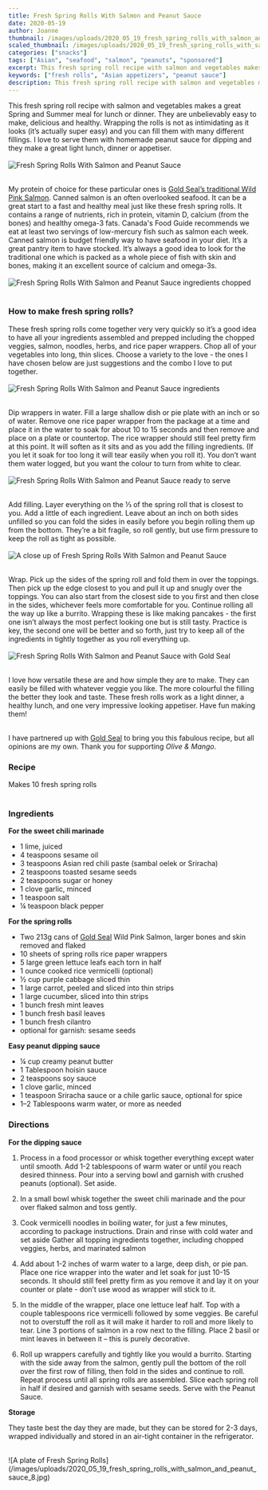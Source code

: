 ```yaml
---
title: Fresh Spring Rolls With Salmon and Peanut Sauce
date: 2020-05-19
author: Joanne
thumbnail: /images/uploads/2020_05_19_fresh_spring_rolls_with_salmon_and_peanut_sauce_1.jpg
scaled_thumbnail: /images/uploads/2020_05_19_fresh_spring_rolls_with_salmon_and_peanut_sauce_0.jpg
categories: ["snacks"]
tags: ["Asian", "seafood", "salmon", "peanuts", "sponsored"]
excerpt: This fresh spring roll recipe with salmon and vegetables makes a great appetizer
keywords: ["fresh rolls", "Asian appetizers", "peanut sauce"]
description: This fresh spring roll recipe with salmon and vegetables makes a great Spring and Summer meal
---
```


This fresh spring roll recipe with salmon and vegetables makes a great Spring and Summer meal for lunch or dinner. They are unbelievably easy to make, delicious and healthy. Wrapping the rolls is not as intimidating as it looks (it’s actually super easy) and you can fill them with many different fillings. I love to serve them with homemade peanut sauce for dipping and they make a great light lunch, dinner or appetiser.
</br>
</br>
![Fresh Spring Rolls With Salmon and Peanut Sauce](/images/uploads/2020_05_19_fresh_spring_rolls_with_salmon_and_peanut_sauce_2.jpg)
</br>
</br>

My protein of choice for these particular ones is [Gold Seal’s traditional Wild Pink Salmon](https://goldseal.ca/products/canned-wild-pink-salmon/).  Canned salmon is an often overlooked seafood. It can be a great start to a fast and healthy meal just like these fresh spring rolls. It contains a range of nutrients, rich in protein, vitamin D, calcium (from the bones) and healthy omega-3 fats. Canada's Food Guide recommends we eat at least two servings of low-mercury fish such as salmon each week. Canned salmon is budget friendly way to have seafood in your diet.  It’s a great pantry item to  have stocked. It’s always a good idea to look for the traditional one which is packed as a whole piece of fish with skin and bones, making it an excellent source of calcium and omega-3s.
</br>
</br>
![Fresh Spring Rolls With Salmon and Peanut Sauce ingredients chopped](/images/uploads/2020_05_19_fresh_spring_rolls_with_salmon_and_peanut_sauce_3.jpg)
</br>
</br>

### How to make fresh spring rolls?
These fresh spring rolls come together very very quickly so it’s a good idea to have all your ingredients assembled and prepped including the chopped veggies, salmon, noodles, herbs, and rice paper wrappers. Chop all of your vegetables into long, thin slices. Choose a variety to the love - the ones I have chosen below are just suggestions and the combo I love to put together. 
</br>
</br>
![Fresh Spring Rolls With Salmon and Peanut Sauce ingredients](/images/uploads/2020_05_19_fresh_spring_rolls_with_salmon_and_peanut_sauce_4.jpg)
</br>
</br>

Dip wrappers in water. Fill a large shallow dish or pie plate with an inch or so of water.
Remove one rice paper wrapper from the package at a time and place it in the water to soak for about 10 to 15 seconds and then remove and place on a plate or countertop. The rice wrapper should still feel pretty firm at this point. It will soften as it sits and as you add the filling ingredients. (If you let it soak for too long it will tear easily when you roll it). You don’t want them water logged, but you want the colour to turn from white to clear. 
</br>
</br>
![Fresh Spring Rolls With Salmon and Peanut Sauce ready to serve](/images/uploads/2020_05_19_fresh_spring_rolls_with_salmon_and_peanut_sauce_5.jpg)
</br>
</br>

Add filling. Layer everything on the &frac13; of the spring roll that is closest to you. Add a little of each ingredient. Leave about an inch on both sides unfilled so you can fold the sides in easily before you begin rolling them up from the bottom. They’re a bit fragile, so roll gently, but use firm pressure to keep the roll as tight as possible.
</br>
</br>
![A close up of Fresh Spring Rolls With Salmon and Peanut Sauce](/images/uploads/2020_05_19_fresh_spring_rolls_with_salmon_and_peanut_sauce_6.jpg)
</br>
</br>

Wrap. Pick up the sides of the spring roll and fold them in over the toppings. Then pick up the edge closest to you and pull it up and snugly over the toppings. You can also start from the closest side to you first and then close in the sides, whichever feels more comfortable for you. Continue rolling all the way up like a burrito. Wrapping these is like making pancakes - the first one isn’t always the most perfect looking one but is still tasty.  Practice is key, the second one will be better and so forth, just try to keep all of the ingredients in tightly together as you roll everything up.
</br>
</br>
![Fresh Spring Rolls With Salmon and Peanut Sauce with Gold Seal](/images/uploads/2020_05_19_fresh_spring_rolls_with_salmon_and_peanut_sauce_7.jpg)
</br>
</br>

I love how versatile these are and how simple they are to make. They can easily be filled with whatever veggie you like. The more colourful the filling the better they look and taste. These fresh rolls work as a light dinner, a healthy lunch, and one very impressive looking appetiser. Have fun making them! 
</br>
</br>

I have partnered up with <span class="highlight"><a rel="nofollow" href="https://goldseal.ca">Gold Seal</a></span> to bring you this fabulous recipe, but all opinions are my own. Thank you for supporting _Olive & Mango_.

### Recipe
Makes 10 fresh spring rolls 
</br>
</br>

### Ingredients

__For the sweet chili marinade__

* <span itemprop="ingredients">1 lime, juiced</span>
* <span itemprop="ingredients">4 teaspoons sesame oil</span>
* <span itemprop="ingredients">3 teaspoons Asian red chili paste (sambal oelek or Sriracha) </span>
* <span itemprop="ingredients">2 teaspoons toasted sesame seeds </span>
* <span itemprop="ingredients">2 teaspoons sugar or honey </span>
* <span itemprop="ingredients">1 clove garlic, minced</span>
* <span itemprop="ingredients">1 teaspoon salt</span>
* <span itemprop="ingredients">&frac14; teaspoon black pepper</span>

__For the spring rolls__

* <span itemprop="ingredients">Two 213g cans of <span class="highlight"><a rel="nofollow" href="https://goldseal.ca">Gold Seal</a></span> Wild Pink Salmon, larger bones and skin removed and flaked </span>
* <span itemprop="ingredients">10 sheets of spring rolls rice paper wrappers </span>
* <span itemprop="ingredients">5 large green lettuce leafs each torn in half </span>
* <span itemprop="ingredients">1 ounce cooked rice vermicelli (optional)</span>
* <span itemprop="ingredients">&frac12; cup purple cabbage sliced thin </span>
* <span itemprop="ingredients">1 large carrot, peeled and sliced into thin strips</span>
* <span itemprop="ingredients">1 large cucumber, sliced into thin strips </span>
* <span itemprop="ingredients">1 bunch fresh mint leaves</span>
* <span itemprop="ingredients">1 bunch fresh basil leaves</span>
* <span itemprop="ingredients">1 bunch fresh cilantro</span>
* <span itemprop="ingredients">optional for garnish: sesame seeds</span>

__Easy peanut dipping sauce__

* <span itemprop="ingredients">&frac14; cup creamy peanut butter</span>
* <span itemprop="ingredients">1 Tablespoon hoisin sauce</span>
* <span itemprop="ingredients">2 teaspoons soy sauce</span>
* <span itemprop="ingredients">1 clove garlic, minced</span>
* <span itemprop="ingredients">1 teaspoon Sriracha sauce or a chile garlic sauce, optional for spice</span>
* <span itemprop="ingredients">1–2 Tablespoons warm water, or more as needed</span>

### Directions

__For the dipping sauce__

1. Process in a food processor or whisk together everything except water until smooth. Add 1-2 tablespoons of warm water or until you reach desired thinness. Pour into a serving bowl  and garnish with crushed peanuts (optional). Set aside.

1. In a small bowl whisk together the sweet chili marinade and the pour over flaked salmon and toss gently.

1. Cook vermicelli noodles in boiling water, for just a few minutes, according to package instructions. Drain and rinse with cold water and set aside
Gather all topping ingredients together, including chopped veggies, herbs, and marinated salmon

1. Add about 1-2 inches of warm water to a large, deep dish, or pie pan. Place one rice wrapper into the water and let soak for just 10-15 seconds. It should still feel pretty firm as you remove it and lay it on your counter or plate - don’t use wood as wrapper will stick to it.

1. In the middle of the wrapper, place one lettuce leaf half. Top with a couple tablespoons rice vermicelli followed by some veggies. Be careful not to overstuff the roll as it will make it harder to roll and more likely to tear. Line 3 portions of salmon in a row next to the filling. Place 2 basil or mint leaves in between it – this is purely decorative.

2. Roll up wrappers carefully and tightly like you would a burrito. Starting with the side away from the salmon, gently pull the bottom of the roll over the first row of filling, then fold in the sides and continue to roll.  Repeat process until all spring rolls are assembled.
Slice each spring roll in half if desired and garnish with sesame seeds. Serve with the Peanut Sauce. 

__Storage__

They taste best the day they are made, but they can be stored for 2-3 days, wrapped individually and stored in an air-tight container in the refrigerator.

</br>
![A plate of Fresh Spring Rolls](/images/uploads/2020_05_19_fresh_spring_rolls_with_salmon_and_peanut_sauce_8.jpg)